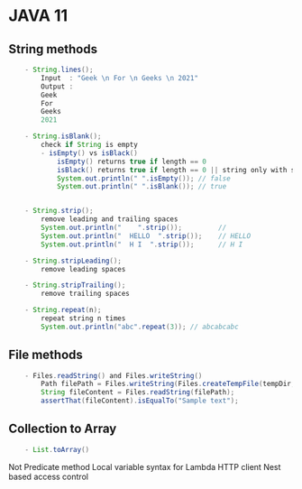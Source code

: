 # JAVA 11

## String methods
```java
	- String.lines();
		Input  : "Geek \n For \n Geeks \n 2021"
		Output :
		Geek
		For
		Geeks
		2021

	- String.isBlank();
		check if String is empty
		- isEmpty() vs isBlack()
			isEmpty() returns true if length == 0
			isBlack() returns true if length == 0 || string only with spaces
			System.out.println(" ".isEmpty()); // false
			System.out.println(" ".isBlank()); // true


	- String.strip();
		remove leading and trailing spaces
		System.out.println("    ".strip()); 		//
        System.out.println("  HELLO  ".strip()); 	// HELLO
        System.out.println("  H I  ".strip());		// H I

	- String.stripLeading();
		remove leading spaces

	- String.stripTrailing();
		remove trailing spaces

	- String.repeat(n);
		repeat string n times
		System.out.println("abc".repeat(3)); // abcabcabc
```

## File methods
```java
 	- Files.readString() and Files.writeString()
 		Path filePath = Files.writeString(Files.createTempFile(tempDir, "demo", ".txt"), "Sample text");
		String fileContent = Files.readString(filePath);
		assertThat(fileContent).isEqualTo("Sample text");
```

## Collection to Array
```java
	- List.toArray()
```

Not Predicate method
Local variable syntax for Lambda
HTTP client
Nest based access control
